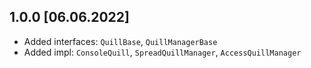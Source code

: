 ## 1.0.0 [06.06.2022]

- Added interfaces: `QuillBase`, `QuillManagerBase`
- Added impl: `ConsoleQuill`, `SpreadQuillManager`, `AccessQuillManager`
